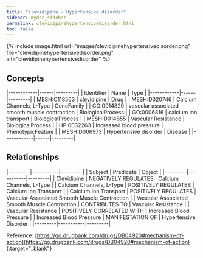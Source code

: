 ```yaml
---
title: "clevidipine - Hypertensive disorder"
sidebar: mydoc_sidebar
permalink: clevidipinehypertensivedisorder.html
toc: false 
---
```


{% include image.html url="images/clevidipinehypertensivedisorder.png" file="clevidipinehypertensivedisorder.png" alt="clevidipinehypertensivedisorder" %}

## Concepts

|------------|------|---------|
| Identifier | Name | Type    |
|------------|------|---------|
| MESH:C118563 | clevidipine | Drug |
| MESH:D020746 | Calcium Channels, L-Type | GeneFamily |
| GO:0014829 | vascular associated smooth muscle contraction | BiologicalProcess |
| GO:0006816 | calcium ion transport | BiologicalProcess |
| MESH:D014655 | Vascular Resistance | BiologicalProcess |
| HP:0032263 | Increased blood pressure | PhenotypicFeature |
| MESH:D006973 | Hypertensive disorder | Disease |
|------------|------|---------|

## Relationships

|---------|-----------|---------|
| Subject | Predicate | Object  |
|---------|-----------|---------|
| Clevidipine | NEGATIVELY REGULATES | Calcium Channels, L-Type |
| Calcium Channels, L-Type | POSITIVELY REGULATES | Calcium Ion Transport |
| Calcium Ion Transport | POSITIVELY REGULATES | Vascular Associated Smooth Muscle Contraction |
| Vascular Associated Smooth Muscle Contraction | CONTRIBUTES TO | Vascular Resistance |
| Vascular Resistance | POSITIVELY CORRELATED WITH | Increased Blood Pressure |
| Increased Blood Pressure | MANIFESTATION OF | Hypertensive Disorder |
|---------|-----------|---------|

Reference: [https://go.drugbank.com/drugs/DB04920#mechanism-of-action](https://go.drugbank.com/drugs/DB04920#mechanism-of-action){:target="_blank"}